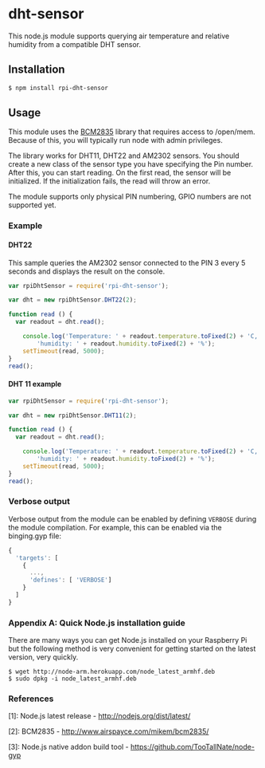 # dht-sensor

This node.js module supports querying air temperature and relative humidity from a compatible DHT sensor.

## Installation
``` bash
$ npm install rpi-dht-sensor
```

## Usage

This module uses the [BCM2835](http://www.airspayce.com/mikem/bcm2835/) library that requires access to 
/open/mem. Because of this, you will typically run node with admin privileges.

The library works for DHT11, DHT22 and AM2302 sensors. You should create a new class of the sensor type you have specifying the Pin number. After this, you can start reading. On the first read, the sensor will be initialized. If the initialization fails, the read will throw an error.

The module supports only physical PIN numbering, GPIO numbers are not supported yet.


### Example
#### DHT22

This sample queries the AM2302 sensor connected to the PIN 3 every 5 seconds and displays the result on the console. 

``` javascript
var rpiDhtSensor = require('rpi-dht-sensor');

var dht = new rpiDhtSensor.DHT22(2);

function read () {
  var readout = dht.read();

    console.log('Temperature: ' + readout.temperature.toFixed(2) + 'C, ' +
        'humidity: ' + readout.humidity.toFixed(2) + '%');
    setTimeout(read, 5000);
}
read();
```

#### DHT 11 example

``` javascript
var rpiDhtSensor = require('rpi-dht-sensor');

var dht = new rpiDhtSensor.DHT11(2);

function read () {
  var readout = dht.read();

    console.log('Temperature: ' + readout.temperature.toFixed(2) + 'C, ' +
        'humidity: ' + readout.humidity.toFixed(2) + '%');
    setTimeout(read, 5000);
}
read();
```

### Verbose output

Verbose output from the module can be enabled by defining ```VERBOSE``` during the module compilation. For example, this can be enabled via the binging.gyp file:

``` javascript
{
  'targets': [
    {
      ...,
      'defines': [ 'VERBOSE']
    }
  ]
}
```

### Appendix A: Quick Node.js installation guide

There are many ways you can get Node.js installed on your Raspberry Pi but the following method is very convenient for getting started on the latest version, very quickly.
``` shell
$ wget http://node-arm.herokuapp.com/node_latest_armhf.deb 
$ sudo dpkg -i node_latest_armhf.deb
```


### References

[1]: Node.js latest release - http://nodejs.org/dist/latest/

[2]: BCM2835 - http://www.airspayce.com/mikem/bcm2835/

[3]: Node.js native addon build tool - https://github.com/TooTallNate/node-gyp


